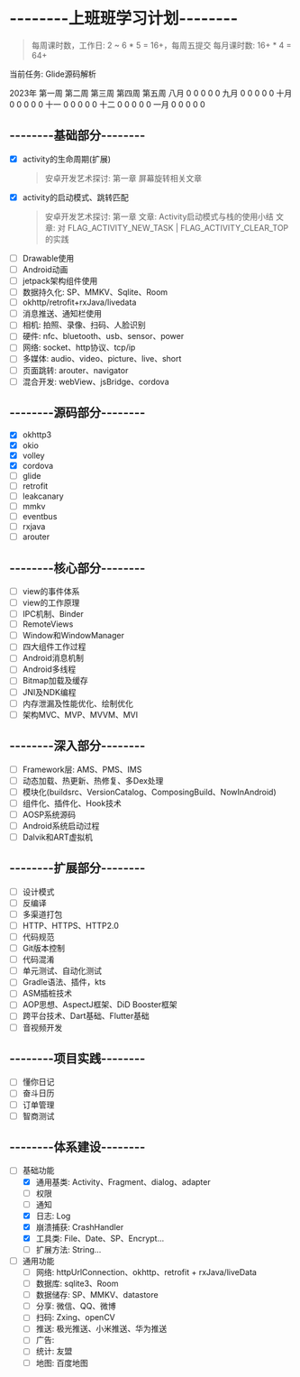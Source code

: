 # --------上班班学习计划--------
> 每周课时数，工作日: 2 ~ 6 * 5 = 16+，每周五提交
> 每月课时数: 16+ * 4 = 64+

当前任务: Glide源码解析

2023年      第一周   第二周   第三周   第四周   第五周
八月         0       0       0       0      0
九月         0       0       0       0      0
十月         0       0       0       0      0
十一         0       0       0       0      0
十二         0       0       0       0      0
一月         0       0       0       0      0

## --------基础部分--------
- [x] activity的生命周期(扩展)
    > 安卓开发艺术探讨: 第一章
    > 屏幕旋转相关文章
- [x] activity的启动模式、跳转匹配
    > 安卓开发艺术探讨: 第一章
    > 文章: Activity启动模式与栈的使用小结
    > 文章: 对 FLAG_ACTIVITY_NEW_TASK | FLAG_ACTIVITY_CLEAR_TOP 的实践
- [ ] Drawable使用
- [ ] Android动画
- [ ] jetpack架构组件使用
- [ ] 数据持久化: SP、MMKV、Sqlite、Room
- [ ] okhttp/retrofit+rxJava/livedata
- [ ] 消息推送、通知栏使用
- [ ] 相机: 拍照、录像、扫码、人脸识别
- [ ] 硬件: nfc、bluetooth、usb、sensor、power
- [ ] 网络: socket、http协议、tcp/ip
- [ ] 多媒体: audio、video、picture、live、short
- [ ] 页面跳转: arouter、navigator
- [ ] 混合开发: webView、jsBridge、cordova

## --------源码部分--------
- [x] okhttp3
- [x] okio
- [x] volley
- [x] cordova
- [ ] glide
- [ ] retrofit
- [ ] leakcanary
- [ ] mmkv
- [ ] eventbus
- [ ] rxjava
- [ ] arouter

## --------核心部分--------
- [ ] view的事件体系
- [ ] view的工作原理
- [ ] IPC机制、Binder
- [ ] RemoteViews
- [ ] Window和WindowManager
- [ ] 四大组件工作过程
- [ ] Android消息机制
- [ ] Android多线程
- [ ] Bitmap加载及缓存
- [ ] JNI及NDK编程
- [ ] 内存泄漏及性能优化、绘制优化
- [ ] 架构MVC、MVP、MVVM、MVI

## --------深入部分--------
- [ ] Framework层: AMS、PMS、IMS
- [ ] 动态加载、热更新、热修复、多Dex处理
- [ ] 模块化(buildsrc、VersionCatalog、ComposingBuild、NowInAndroid)
- [ ] 组件化、插件化、Hook技术
- [ ] AOSP系统源码
- [ ] Android系统启动过程
- [ ] Dalvik和ART虚拟机

## --------扩展部分--------
- [ ] 设计模式
- [ ] 反编译
- [ ] 多渠道打包
- [ ] HTTP、HTTPS、HTTP2.0
- [ ] 代码规范
- [ ] Git版本控制
- [ ] 代码混淆
- [ ] 单元测试、自动化测试
- [ ] Gradle语法、插件，kts
- [ ] ASM插桩技术
- [ ] AOP思想、AspectJ框架、DiD Booster框架
- [ ] 跨平台技术、Dart基础、Flutter基础
- [ ] 音视频开发

## --------项目实践--------
- [ ] 懂你日记
- [ ] 奋斗日历
- [ ] 订单管理
- [ ] 智商测试

## --------体系建设--------
- [ ] 基础功能
    * [x] 通用基类: Activity、Fragment、dialog、adapter
    * [ ] 权限
    * [ ] 通知
    * [x] 日志: Log
    * [x] 崩溃捕获: CrashHandler
    * [x] 工具类: File、Date、SP、Encrypt...
    * [ ] 扩展方法: String...
  
- [ ] 通用功能
    * [ ] 网络: httpUrlConnection、okhttp、retrofit + rxJava/liveData
    * [ ] 数据库: sqlite3、Room
    * [ ] 数据储存: SP、MMKV、datastore
    * [ ] 分享: 微信、QQ、微博
    * [ ] 扫码: Zxing、openCV
    * [ ] 推送: 极光推送、小米推送、华为推送
    * [ ] 广告: 
    * [ ] 统计: 友盟
    * [ ] 地图: 百度地图